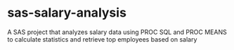 # sas-salary-analysis
A SAS project that analyzes salary data using PROC SQL and PROC MEANS to calculate statistics and retrieve top employees based on salary
